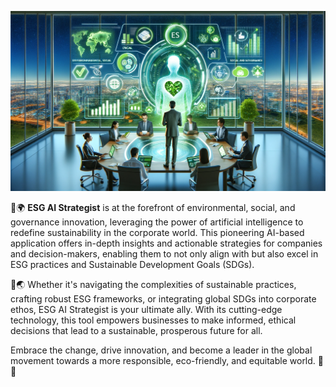 ![ESG AI Strategist](./images/esg-gpt.png)

🌿🌍 **ESG AI Strategist** is at the forefront of environmental, social, and governance innovation, leveraging the power of artificial intelligence to redefine sustainability in the corporate world. This pioneering AI-based application offers in-depth insights and actionable strategies for companies and decision-makers, enabling them to not only align with but also excel in ESG practices and Sustainable Development Goals (SDGs).

🌱🌏 Whether it's navigating the complexities of sustainable practices, crafting robust ESG frameworks, or integrating global SDGs into corporate ethos, ESG AI Strategist is your ultimate ally. With its cutting-edge technology, this tool empowers businesses to make informed, ethical decisions that lead to a sustainable, prosperous future for all.

Embrace the change, drive innovation, and become a leader in the global movement towards a more responsible, eco-friendly, and equitable world. 🚀🌟


